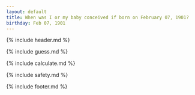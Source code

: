 ```yaml
---
layout: default
title: When was I or my baby conceived if born on February 07, 1901?
birthday: Feb 07, 1901
---
```


{% include header.md %}

{% include guess.md %}

{% include calculate.md %}

{% include safety.md %}

{% include footer.md %}



